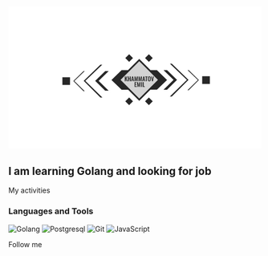 ![Header](https://github.com/fishkaoff/fishkaoff/blob/main/assets/img.jpg)

## I am learning Golang and looking for job 


My activities


### Languages and Tools 
![Golang](https://img.shields.io/badge/-Golang-004bff?style=for-the-badge&logo=golang)
![Postgresql](https://img.shields.io/badge/-Postgresql-004b78?style=for-the-badge&logo=postgresql)
![Git](https://img.shields.io/badge-Git-e02c00?style=for-the-badge&logo=git)
![JavaScript](https://img.shields.io/badge/-JavaScript-004bff?style=for-the-badge&logo=JavaScript)

Follow me 

